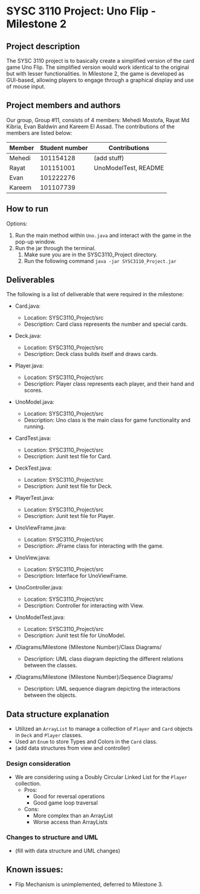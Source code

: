 # SYSC 3110 Project: Uno Flip - Milestone 2

## Project description
The SYSC 3110 project is to basically create a simplified version of the card game Uno Flip. The simplified version would work identical to the original but with 
lesser functionalities. In Milestone 2, the game is developed as GUI-based, allowing players to engage through a graphical display and use of mouse input.

## Project members and authors
Our group, Group #11, consists of 4 members: Mehedi Mostofa, Rayat Md Kibria, Evan Baldwin and Kareem El Assad. The contributions of the members are listed below:

| Member | Student number | Contributions                                    |
|--------|----------------|--------------------------------------------------|
| Mehedi | 101154128      | (add stuff) |
| Rayat  | 101151001      | UnoModelTest, README                                |
| Evan   | 101222276      |                    |
| Kareem | 101107739      |         |

## How to run
Options:
1) Run the main method within `Uno.java` and interact with the game in the pop-up window.
2) Run the jar through the terminal.
   1. Make sure you are in the SYSC3110_Project directory.
   2. Run the following command `java -jar SYSC3110_Project.jar`

## Deliverables
The following is a list of deliverable that were required in the milestone:

- Card.java:
	- Location: SYSC3110_Project/src
	- Description: Card class represents the number and special cards. 

- Deck.java:
	- Location: SYSC3110_Project/src
	- Description: Deck class builds itself and draws cards.

- Player.java:
	- Location: SYSC3110_Project/src
	- Description: Player class represents each player, and their hand and scores.

- UnoModel.java:
	- Location: SYSC3110_Project/src
	- Description: Uno class is the main class for game functionality and running. 
	
- CardTest.java:
	- Location: SYSC3110_Project/src
	- Description: Junit test file for Card.	

- DeckTest.java:
	- Location: SYSC3110_Project/src
	- Description: Junit test file for Deck.

- PlayerTest.java:
	- Location: SYSC3110_Project/src
	- Description: Junit test file for Player.

- UnoViewFrame.java:
	- Location: SYSC3110_Project/src
	- Description: JFrame class for interacting with the game.

- UnoView.java:
	- Location: SYSC3110_Project/src
	- Description: Interface for UnoViewFrame.

- UnoController.java:
	- Location: SYSC3110_Project/src
	- Description: Controller for interacting with View.

- UnoModelTest.java:
	- Location: SYSC3110_Project/src
	- Description: Junit test file for UnoModel.

- /Diagrams/Milestone {Milestone Number}/Class Diagrams/
	- Description: UML class diagram depicting the different relations between the classes.
	
- /Diagrams/Milestone {Milestone Number}/Sequence Diagrams/
	- Description: UML sequence diagram depicting the interactions between the objects.


##  Data structure explanation

- Utilized an `ArrayList` to manage a collection of `Player` and `Card` objects in `Deck` and `Player` classes.
- Used an `Enum` to store Types and Colors in the `Card` class.
- (add data structures from view and controller)

### Design consideration

- We are considering using a Doubly Circular Linked List for the `Player` collection. 
  - Pros:
    - Good for reversal operations
    - Good game loop traversal 
  - Cons:
    - More complex than an ArrayList 
    - Worse access than ArrayLists

### Changes to structure and UML

- (fill with data structure and UML changes)

## Known issues:

- Flip Mechanism is unimplemented, deferred to Milestone 3.
